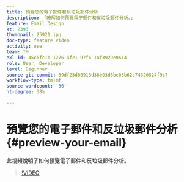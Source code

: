 ```yaml
---
title: 預覽您的電子郵件和反垃圾郵件分析
description: 「瞭解如何預覽電子郵件和反垃圾郵件分析。」
feature: Email Design
kt: 2393
thumbnail: 25921.jpg
doc-type: feature video
activity: use
team: TM
exl-id: 45c6fc1b-1276-4f21-97f6-1af3929e0514
role: User, Developer
level: Beginner
source-git-commit: 89df23d00913d36b93d3be03b62c74320524f9c7
workflow-type: tm+mt
source-wordcount: '36'
ht-degree: 38%

---
```


# 預覽您的電子郵件和反垃圾郵件分析{#preview-your-email}

此視頻說明了如何預覽電子郵件和反垃圾郵件分析。

>[!VIDEO](https://video.tv.adobe.com/v/25921?quality=12&learn=on)
